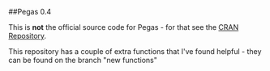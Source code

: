##Pegas 0.4

This is **not** the official source code for Pegas - for that see the [CRAN Repository](http://cran.r-project.org/web/packages/pegas/index.html). 

This repository has a couple of extra functions that I've found helpful - they can be found on the branch "new functions"
